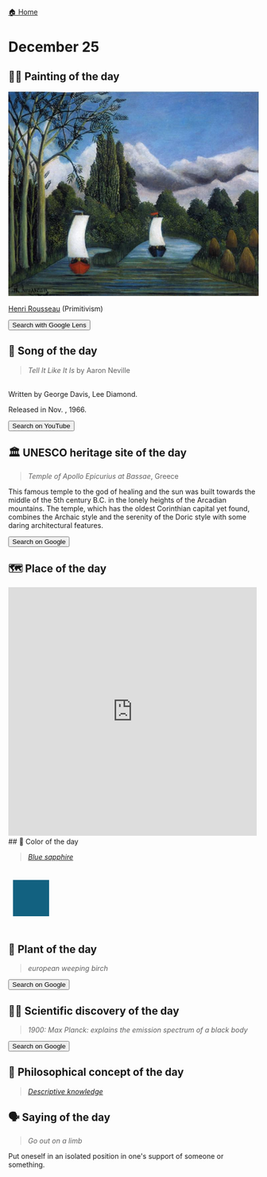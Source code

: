 
[🏠 Home](../../index.md)

# December 25

## 🧑‍🎨 Painting of the day

<img width="600" src="../img/Henri_Rousseau_5.jpg">

[Henri Rousseau](https://en.wikipedia.org/wiki/Henri_Rousseau) (Primitivism)

<button class="btn btn-success"
onclick=" window.open('https://lens.google.com/uploadbyurl?url=https://iretes.github.io/one-a-day/data/img/Henri_Rousseau_5.jpg','_blank')">
Search with Google Lens
</button>

## 🎼 Song of the day

> *Tell It Like It Is*
by Aaron Neville

<br />Written by George Davis, Lee Diamond.

Released in Nov. , 1966.

<button class="btn btn-success"
onclick=" window.open('http://www.youtube.com/search?q=Tell It Like It Is by Aaron Neville','_blank')">
Search on YouTube
</button>

## 🏛️ UNESCO heritage site of the day

> *Temple of Apollo Epicurius at Bassae*, Greece

<p>This famous temple to the god of healing and the sun was built towards the middle of the 5th century B.C. in the lonely heights of the Arcadian mountains. The temple, which has the oldest Corinthian capital yet found, combines the Archaic style and the serenity of the Doric style with some daring architectural features.</p>

<button class="btn btn-success"
onclick=" window.open('http://www.google.com/search?q=Temple of Apollo Epicurius at Bassae','_blank')">
Search on Google
</button>

## 🗺️ Place of the day

<iframe
src="https://www.mapcrunch.com"
name="mapcrunch"
width="500"
height="500"
allowTransparency="true"
scrolling="no"
frameborder="0"
>
</iframe>
## 🎨 Color of the day

> *[Blue sapphire](https://en.wikipedia.org/wiki/Sapphire_(color)#Blue_sapphire)*

<div style="color:#126180; font-size: 100px;">&#9632;</div>

## 🌿 Plant of the day

> *european weeping birch*

<button class="btn btn-success"
onclick=" window.open('http://www.google.com/search?q=european weeping birch','_blank')">
Search on Google
</button>

## 🧑‍🔬 Scientific discovery of the day

> *1900: Max Planck: explains the emission spectrum of a black body*

<button class="btn btn-success"
onclick=" window.open('http://www.google.com/search?q=1900: Max Planck: explains the emission spectrum of a black body','_blank')">
Search on Google
</button>

## 💭 Philosophical concept of the day

> *[Descriptive knowledge](https://en.wikipedia.org/wiki/Descriptive_knowledge)*

## 🗣️ Saying of the day

> *Go out on a limb*

Put oneself in an isolated  position in one's support of someone or something.
